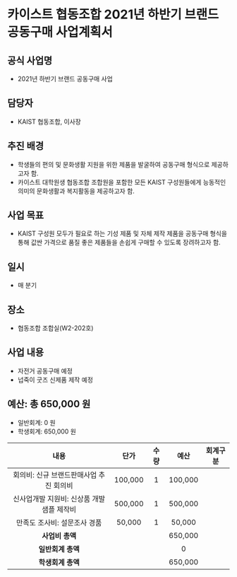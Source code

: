 카이스트 협동조합 2021년 하반기 브랜드 공동구매 사업계획서
===

## 공식 사업명
- 2021년 하반기 브랜드 공동구매 사업

## 담당자
- KAIST 협동조합, 이사장

## 추진 배경
- 학생들의 편의 및 문화생활 지원을 위한 제품을 발굴하여 공동구매 형식으로 제공하고자 함.
- 카이스트 대학원생 협동조합 조합원을 포함한 모든 KAIST 구성원들에게 능동적인 의미의 문화생활과 복지활동을 제공하고자 함.

## 사업 목표
- KAIST 구성원 모두가 필요로 하는 기성 제품 및 자체 제작 제품을 공동구매 형식을 통해 값싼 가격으로 품질 좋은 제품들을 손쉽게 구매할 수 있도록 장려하고자 함.

## 일시
- 매 분기

## 장소
- 협동조합 조합실(W2-202호)

## 사업 내용
- 자전거 공동구매 예정
- 넙죽이 굿즈 신제품 제작 예정

## 예산: 총 650,000 원
- 일반회계: 0 원
- 학생회계: 650,000 원 


| **내용** | **단가** | **수량** | **예산** | **회계구분** | 
|:---:|:---:|:---:|:---:|:---:| 
| 회의비: 신규 브랜드판매사업 추진 회의비 | 100,000 | 1 | 100,000 | 
| 신사업개발 지원비: 신상품 개발 샘플 제작비 | 500,000 | 1 | 500,000 | 
| 만족도 조사비: 설문조사 경품 | 50,000 | 1 | 50,000 | 
| **사업비 총액** |  |  |  650,000 | |
| **일반회계 총액** |  |  | 0 | |
| **학생회계 총액** |  |  | 650,000 | |
